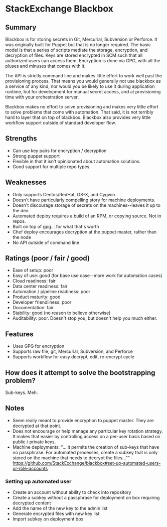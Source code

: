 # StackExchange Blackbox

## Summary
Blackbox is for storing secrets in Git, Mercurial, Subversion or Perforce. It was originally built for Puppet but that is no longer required. The basic model is that a series of scripts mediate the storage, encryption, and decryption of files. Keys are stored encrypted in SCM such that all authorized users can access them. Encryption is done via GPG, with all the pluses and minuses that comes with it.

The API is strictly command line and makes little effort to work well past the provisioning process. That means you would generally not use blackbox as a service of any kind, nor would you be likely to use it during application runtime, but for development for manual secret access, and at provisioning time with your orchestration server.

Blackbox makes no effort to solve provisioning and makes very little effort to solve problems that come with automation. That said, it is not terribly hard to layer that on top of blackbox. Blackbox also provides very little workflow support outside of standard developer flow.

## Strengths
- Can use key pairs for encryption / decryption
- Strong puppet support
- Flexible in that it isn't opinionated about automation solutions.
- Good support for multiple repo types.

## Weaknesses
- Only supports Centos/RedHat, OS-X, and Cygwin
- Doesn't have particularly compelling story for machine deployments.
- Doesn't discourage storage of secrets on the machines--leaves it up to the dev.
- Automated deploy requires a build of an RPM, or copying source. Not in repos.
- Built on top of gpg... for what that's worth
- Chef deploy encourages decryption at the puppet master, rather than the node
- No API outside of command line

## Ratings (poor / fair / good)
- Ease of setup: poor
- Easy of use: good (for base use case--more work for automation cases)
- Cloud readiness: fair
- Data center readiness: fair
- Automation / pipeline readiness: poor
- Product maturity: good
- Developer friendliness: poor
- Documentation: fair
- Stability: good (no reason to believe otherwise)
- Auditability: poor. Doesn't stop you, but doesn't help you much either.

## Features
- Uses GPG for encryption
- Supports raw file, git, Mercurial, Subversion, and Perforce
- Supports workflow for easy decrypt, edit, re-encrypt cycle

## How does it attempt to solve the bootstrapping problem?
Sub-keys. Meh.

## Notes
- Seem really meant to provide encryption to puppet master. They are decrypted at that point.
- Does not encourage or help manage any particular key rotation strategy. It makes that easier by controlling access on a per-user basis based on public / private keys.
- Machine deployments: "... it permits the creation of sub-keys that have no passphrase. For automated processes, create a subkey that is only stored on the machine that needs to decrypt the files..."" - https://github.com/StackExchange/blackbox#set-up-automated-users-or-role-accounts

### Setting up automated user
- Create an account without ability to check into repository
- Create a subkey without a passphrase for deployment on box requiring decrypted content
- Add the name of the new key to the admin list
- Generate encrypted files with new key list
- Import subkey on deployment box
